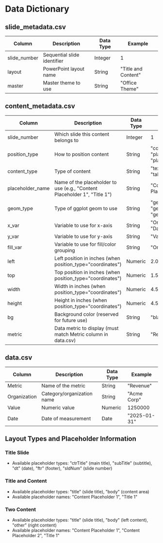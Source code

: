 # Data Dictionary

## slide_metadata.csv

| Column | Description | Data Type | Example |
|--------|-------------|-----------|---------|
| slide_number | Sequential slide identifier | Integer | 1 |
| layout | PowerPoint layout name | String | "Title and Content" |
| master | Master theme to use | String | "Office Theme" |

## content_metadata.csv

| Column | Description | Data Type | Example |
|--------|-------------|-----------|---------|
| slide_number | Which slide this content belongs to | Integer | 1 |
| position_type | How to position content | String | "coordinates", "placeholder_type", "placeholder_name" |
| content_type | Type of content | String | "text", "graph", "table" |
| placeholder_name | Name of the placeholder to use (e.g., "Content Placeholder 1", "Title 1") | String | "Content Placeholder 1" |
| geom_type | Type of ggplot geom to use | String | "geom_bar", "geom_line", "geom_point" |
| x_var | Variable to use for x-axis | String | "Organization", "Date" |
| y_var | Variable to use for y-axis | String | "Value" |
| fill_var | Variable to use for fill/color grouping | String | "Organization" |
| left | Left position in inches (when position_type="coordinates") | Numeric | 2.0 |
| top | Top position in inches (when position_type="coordinates") | Numeric | 1.5 |
| width | Width in inches (when position_type="coordinates") | Numeric | 4.5 |
| height | Height in inches (when position_type="coordinates") | Numeric | 4.5 |
| bg | Background color (reserved for future use) | String | "black" |
| metric | Data metric to display (must match Metric column in data.csv) | String | "Revenue" |

## data.csv

| Column | Description | Data Type | Example |
|--------|-------------|-----------|---------|
| Metric | Name of the metric | String | "Revenue" |
| Organization | Category/organization name | String | "Acme Corp" |
| Value | Numeric value | Numeric | 1250000 |
| Date | Date of measurement | Date | "2025-01-31" |

## Layout Types and Placeholder Information

### Title Slide
- Available placeholder types: "ctrTitle" (main title), "subTitle" (subtitle), "dt" (date), "ftr" (footer), "sldNum" (slide number)

### Title and Content
- Available placeholder types: "title" (slide title), "body" (content area)
- Available placeholder names: "Content Placeholder 1", "Title 1"

### Two Content
- Available placeholder types: "title" (slide title), "body" (left content), "other" (right content)
- Available placeholder names: "Content Placeholder 1", "Content Placeholder 2", "Title 1"